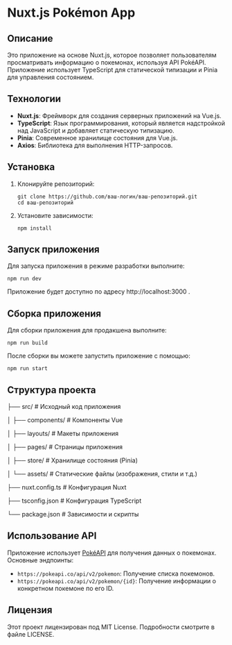 # Nuxt.js Pokémon App

##  Описание

Это приложение на основе Nuxt.js, которое позволяет пользователям просматривать информацию о покемонах, используя API PokéAPI. Приложение использует TypeScript для статической типизации и Pinia для управления состоянием.

## Технологии

- **Nuxt.js**: Фреймворк для создания серверных приложений на Vue.js.
- **TypeScript**: Язык программирования, который является надстройкой над JavaScript и добавляет статическую типизацию.
- **Pinia**: Современное хранилище состояния для Vue.js.
- **Axios**: Библиотека для выполнения HTTP-запросов.

## Установка

1. Клонируйте репозиторий:

    ```
    git clone https://github.com/ваш-логин/ваш-репозиторий.git
    cd ваш-репозиторий
    ```

2. Установите зависимости:

    ```
    npm install
    ```

## Запуск приложения

Для запуска приложения в режиме разработки выполните:

    
    npm run dev
    

Приложение будет доступно по адресу http://localhost:3000 .

## Сборка приложения

Для сборки приложения для продакшена выполните:

    
    npm run build
    

После сборки вы можете запустить приложение с помощью:

    
    npm run start
    

## Структура проекта

├── src/ # Исходный код приложения

│ ├── components/ # Компоненты Vue

│ ├── layouts/ # Макеты приложения

│ ├── pages/ # Страницы приложения

│ ├── store/ # Хранилище состояния (Pinia)

│ └── assets/ # Статические файлы (изображения, стили и т.д.)

├── nuxt.config.ts # Конфигурация Nuxt

├── tsconfig.json # Конфигурация TypeScript

└── package.json # Зависимости и скрипты

## Использование API

Приложение использует [PokéAPI](https://pokeapi.co/) для получения данных о покемонах. Основные эндпоинты:

- `https://pokeapi.co/api/v2/pokemon`: Получение списка покемонов.
- `https://pokeapi.co/api/v2/pokemon/{id}`: Получение информации о конкретном покемоне по его ID.

## Лицензия
Этот проект лицензирован под MIT License. Подробности смотрите в файле LICENSE.
